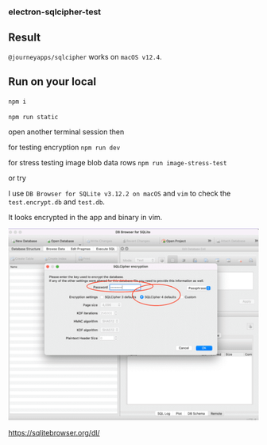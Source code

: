 ### electron-sqlcipher-test

## Result

`@journeyapps/sqlcipher` works on `macOS v12.4`.

## Run on your local

`npm i`

`npm run static`

open another terminal session then

for testing encryption `npm run dev`

for stress testing image blob data rows `npm run image-stress-test`

or try

I use `DB Browser for SQLite v3.12.2 on macOS` and `vim` to check the `test.encrypt.db` and `test.db`.

It looks encrypted in the app and binary in vim.

![test-encrypt.db](./screenshot.png 'test-encrypt.db')

https://sqlitebrowser.org/dl/
